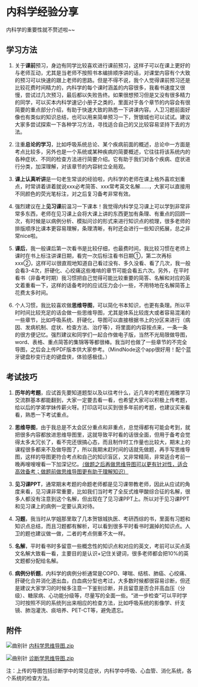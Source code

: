 # 内科学经验分享

内科学的重要性就不赘述啦~~

## 学习方法

1. 关于**课前**预习，身边有同学比较喜欢进行课前预习，这样子可以在课上更好的与老师互动，尤其是当老师不按照书本编排顺序讲的话，对课堂内容有个大致的预习可以快速的跟上老师的思路。但是不得不说，我个人觉得课前预习还是比较花费时间精力的，内科学的每个课时涵盖的内容很多，我看书速度又很慢，尝试过几次预习，最后都以失败告终。如果很想预习但是又没有很多精力的同学，可以买本内科学速记小册子之类的，里面对于各个章节的内容会有很简要的重点部分介绍，有助于快速大致的熟悉一下讲课内容。人卫习题前面好像也有类似的知识总结，也可以用来简单预习一下，贺银城也可以试试。建议大家多尝试探索一下各种学习方法，寻找适合自己的又比较容易坚持下去的方法。

2. 注重**总论的学习**，比如呼吸系统总论、某个疾病前面的概述，总论中一方面是考点比较多，另外也是一个系统或某种疾病的简要概述，它往往将该系统内的各种症状、不同的检查方法进行简要介绍。它有助于我们对各个疾病、症状进行分类，加深理解，对该章节的内容树立全局观。

3. **课上认真听讲**是一句老生常谈的经验啦，内科学的老师在课上格外喜欢划重点，时常讲着讲着就说xxx必考简答、xxx常考英文名解……，大家可以直接用不同颜色的荧光笔标注，对之后复习备考非常有效。

4. 强烈建议在上**见习课**前温习一下课本！我觉得内科学见习课上可以学到非常非常多东西，老师在见习课上会将大课上讲的东西更加有条理、有重点的回顾一次，有时候是以病例分析、模拟问诊的形式来进行知识点的梳理，很多老师的排版顺序比课本更容易理解，条理清晰，有时还会进行一些知识拓展，总之非常nice啦。

5. **课后**，我一般课后第一次看书是比较仔细，也最费时间，我比较习惯在老师上课时在书上标注讲课日期，看完一次后标注看书日期①，第二次再标xxx②，这样可以很直观地知道自己看过没有、多久没看、看了几次，我一般会看3-4次，肝硬化、心绞痛这些难啃的章节可能会看五六次。另外，在平时看书（非备考时期）我习惯把自己觉得可能比较重要的简答、名解和对应的英文着重看一下，这样的话备考时的应试压力会小一些，不用特地在名解简答上花费太多时间。

6. 个人习惯，我比较喜欢做**思维导图**，可以简化书本知识，也更有条理。所以平时时间比较充足的话会做一些思维导图，尤其是体系比较庞大或者容易混淆的一些章节，比如呼吸系统、肝硬化，导图可以直接根据书上的分区来进行（病因、发病机制、症状、检查方法、治疗等），将里面的内容按点来，一条一条的很方便记忆。强烈建议和同学们一起合作做电子版，当然不光局限做导图，word、表格、重点简答的集锦等等都很棒。我当时也做了一些章节的不完全导图，之后会上传PDF版本供大家参考。（MindNode这个app很好用！配个蓝牙键盘秒变行走的键盘侠，体验感极佳。）

## 考试技巧

1. **历年的考题**，应试首先要知道题型以及以往考什么，近几年的考题在湘雅学习交流群基本都能翻到，大家一定要去看一看，也希望大家可以积极上传考题，给以后的学弟学妹传薪火呀。打印店可以买到很多年前的考题，也建议买来看看，熟悉一下考试重点。

2. **思维导图**，由于我总是不太会区分重点和非重点，总觉得都有可能会考到，就把很多内容都放进思维导图里，这就导致平时看的话很全面，但用于备考会觉得太多太冗长了，看不完还很搞心态，而且制作时工作量也比较大，期末上的课程很多都来不及做导图了，所以我期末赶时间的话就先做题，再手写思维导图，这样的导图更符合考点和自己的知识盲区，又非常精简，非常适合考前一晚再嗖嗖嗖看一下加深记忆。<u>（做题之后再做思维导图可以更有针对性，适合高效备考；做题前做思维导图更有助于理解知识）</u>

3. **见习课PPT**，通常期末考题的命题老师都是见习课带教老师，因此从应试的角度来看，见习课非常重要，比如我们当时考了全反式维甲酸综合征的名解，很多人都没有注意到这个名解，但出现在了见习课PPT上。所以对于见习课PPT和见习课上的病例一定要认真对待。

4. **习题**，我当时从学姐那里取了几本贺银城执医、考研西综的书，里面有习题和知识点总结，而且习题都有解析，可以看到很多平时看书时漏掉的知识点。人卫的题也建议做一做，二者的考点侧重不太一样。

5. **名解**，平时看书时多留意一些概念性的知识点和对应的英文，考前可以买点英文名解大致看一看，主要目的是认识+记住关键词，很多老师都会把10%的英文题都分配给名解。

6. **病例分析题**，内科学的病例分析通常是COPD、哮喘、结核、肺癌、心绞痛、肝硬化合并消化道出血，白血病分型也考过，大多数时候都很容易诊断，但还是建议大家学习的时候多注意一下鉴别诊断，并且留意是否合并高血压（分级）、糖尿病、心功能分级等，尽量写的全面一些。“进一步检查”可以平时学习时按照不同的系统列出来相应的检查方法，比如呼吸系统的影像学、纤支镜、肺泡灌洗、痰培养、PET-CT等，避免遗忘。

## 附件

![曲别针](https://gitee.com/xunlutzp/xunlutzp/raw/master/Image/_1.svg)
[内科学思维导图.zip](https://gitee.com/zcx980605/Survive_XYSM_dev/raw/master/Attachment/Ch1_5-1_%E5%86%85%E7%A7%91%E5%AD%A6%E6%80%9D%E7%BB%B4%E5%AF%BC%E5%9B%BE.zip)

![曲别针](https://gitee.com/xunlutzp/xunlutzp/raw/master/Image/_1.svg)
[诊断学思维导图.zip](https://gitee.com/zcx980605/Survive_XYSM_dev/raw/master/Attachment/Ch1_5-1_%E8%AF%8A%E6%96%AD%E5%AD%A6%E6%80%9D%E7%BB%B4%E5%AF%BC%E5%9B%BE.zip)

注：上传的导图包括诊断学中的常见症状，内科学中呼吸、心血管、消化系统，各个系统的检查方法。